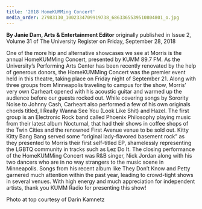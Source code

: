 ```yaml
---
title: '2018 HomeKUMMing Concert'
media_order: 27983130_1002334709919738_6863365539510804801_o.jpg
---
```


**By Janie Dam, Arts & Entertainment Editor** originally published in Issue 2, Volume 31 of The University Register on Friday, September 28, 2018

One of the more hip and alternative showcases we see at Morris is the annual HomeKUMMing Concert, presented by KUMM 89.7 FM. As the University’s Performing Arts Center has been recently renovated by the help of generous donors, the HomeKUMMing Concert was the premier event held in this theatre, taking place on Friday night of September 21. Along with three groups from Minneapolis traveling to campus for the show, Morris’ very own Carheart opened with his acoustic guitar and warmed up the audience before our guests rocked out. While covering songs by Sorority Noise to Johnny Cash, Carheart also performed a few of his own originals chords titled, I Really Wanna See You (Look Like Shit) and Hazel. The first group is an Electronic Rock band called Phoenix Philosophy playing music from their latest album Nocturnal, that had their shows in coffee shops of the Twin Cities and the renowned First Avenue venue to be sold out. Kitty Kitty Bang Bang served some “original lady-flavored basement rock” as they presented to Morris their first self-titled EP, shamelessly representing the LGBTQ community in tracks such as Lez Do It. The closing performance of the HomeKUMMing Concert was R&B singer, Nick Jordan along with his two dancers who are in no way strangers to the music scene in Minneapolis. Songs from his recent album like They Don’t Know and Petty garnered much attention within the past year, leading to crowd-tight shows in several venues. With high energy and much appreciation for independent artists, thank you KUMM Radio for presenting this show!

Photo at top courtesy of Darin Kamnetz
